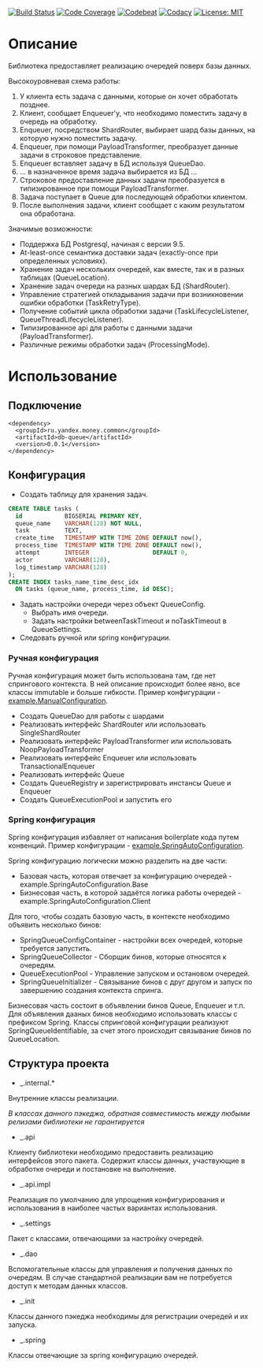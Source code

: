 [![Build Status](https://travis-ci.org/yandex-money/db-queue.svg?branch=master)](https://travis-ci.org/yandex-money/db-queue)
[![Code Coverage](https://codecov.io/gh/yandex-money/db-queue/branch/feature/add_badges/graph/badge.svg)](https://codecov.io/gh/yandex-money/db-queue)
[![Codebeat](https://codebeat.co/badges/ff7a4c21-72fb-446c-b245-ba739240fe49)](https://codebeat.co/projects/github-com-yandex-money-db-queue-master)
[![Codacy](https://api.codacy.com/project/badge/Grade/3a0e23fae44843c284540929d750b65c)](https://www.codacy.com/app/f0y/db-queue?utm_source=github.com&amp;utm_medium=referral&amp;utm_content=yandex-money/db-queue&amp;utm_campaign=Badge_Grade)
[![License: MIT](https://img.shields.io/badge/License-MIT-yellow.svg)](https://opensource.org/licenses/MIT)

# Описание

Библиотека предоставляет реализацию очередей поверх базы данных.

Высокоуровневая схема работы:
1) У клиента есть задача с данными, которые он хочет обработать позднее.
2) Клиент, сообщает Enqueuer'у, что необходимо поместить задачу в очередь на обработку.
3) Enqueuer, посредством ShardRouter, выбирает шард базы данных, на которую нужно поместить задачу.
4) Enqueuer, при помощи PayloadTransformer, преобразует данные задачи в строковое представление.
5) Enqueuer вставляет задачу в БД используя QueueDao.
6) ... в назначенное время задача выбирается из БД ...
7) Строковое предоставление данных задачи преобразуется в типизированное при помощи PayloadTransformer.
8) Задача поступает в Queue для последующей обработки клиентом.
9) После выполнения задачи, клиент сообщает с каким результатом она обработана.

Значимые возможности:
* Поддержка БД Postgresql, начиная с версии 9.5.
* At-least-once семантика доставки задач (exactly-once при определенных условиях).
* Хранение задач нескольких очередей, как вместе, так и в разных таблицах (QueueLocation).
* Хранение задач очереди на разных шардах БД (ShardRouter).
* Управление стратегией откладывания задачи при возникновении ошибки обработки (TaskRetryType).
* Получение событий цикла обработки задачи (TaskLifecycleListener, QueueThreadLifecycleListener).
* Типизированное api для работы с данными задачи (PayloadTransformer).
* Различные режимы обработки задач (ProcessingMode).


# Использование

## Подключение

```
<dependency>
  <groupId>ru.yandex.money.common</groupId>
  <artifactId>db-queue</artifactId>
  <version>0.0.1</version>
</dependency>
```

## Конфигурация 

* Создать таблицу для хранения задач.
```sql
CREATE TABLE tasks (
  id            BIGSERIAL PRIMARY KEY,
  queue_name    VARCHAR(128) NOT NULL,
  task          TEXT,
  create_time   TIMESTAMP WITH TIME ZONE DEFAULT now(),
  process_time  TIMESTAMP WITH TIME ZONE DEFAULT now(),
  attempt       INTEGER                  DEFAULT 0,
  actor         VARCHAR(128),
  log_timestamp VARCHAR(128)
);
CREATE INDEX tasks_name_time_desc_idx
  ON tasks (queue_name, process_time, id DESC);
```
* Задать настройки очереди через объект QueueConfig.
  * Выбрать имя очереди.
  * Задать настройки betweenTaskTimeout и noTaskTimeout в QueueSettings.
* Следовать ручной или spring конфигурации.

### Ручная конфигурация

Ручная конфигурация может быть использована там, где нет спрингового контекста.
В ней описание происходит более явно, все классы immutable и больше гибкости.
Пример конфигурации - [example.ManualConfiguration](https://github.com/yandex-money/db-queue/blob/master/src/test/java/example/ManualConfiguration.java).

* Создать QueueDao для работы с шардами
* Реализовать интерфейс ShardRouter или использовать SingleShardRouter
* Реализовать интерфейс PayloadTransformer или использовать NoopPayloadTransformer
* Реализовать интерфейс Enqueuer или использовать TransactionalEnqueuer
* Реализовать интерфейс Queue
* Создать QueueRegistry и зарегистрировать инстансы Queue и Enqueuer
* Создать QueueExecutionPool и запустить его

### Spring конфигурация

Spring конфигурация избавляет от написания boilerplate кода путем конвенций.
Пример конфигурации - [example.SpringAutoConfiguration](https://github.com/yandex-money/db-queue/blob/master/src/test/java/example/SpringAutoConfiguration.java).

Spring конфигурацию логически можно разделить на две части:
* Базовая часть, которая отвечает за конфигурацию очередей - example.SpringAutoConfiguration.Base
* Бизнесовая часть, в которой задаётся логика работы очередей - example.SpringAutoConfiguration.Client

Для того, чтобы создать базовую часть, в контексте необходимо объявить несколько бинов:
* SpringQueueConfigContainer - настройки всех очередей, которые требуется запустить.
* SpringQueueCollector - Сборщик бинов, которые относятся к очередям.
* QueueExecutionPool - Управление запуском и остановом очередей.
* SpringQueueInitializer - Связывание бинов с друг другом и запуск по завершению создания контекста спринга.

Бизнесовая часть состоит в объявлении бинов Queue, Enqueuer и т.п.
Для объявления дааных бинов необходимо использовать классы с префиксом Spring.
Классы спринговой конфигурации реализуют SpringQueueIdentifiable,
за счет этого происходит связывание бинов по QueueLocation.

## Структура проекта

* _.internal.*

Внутренние классы реализации. 

*В классах данного пэкеджа, обратная совместимость 
между любыми релизами библиотеки не гарантируется*

* _.api

Клиенту библиотеки необходимо предоставить реализацию интерфейсов этого пакета. 
Содержит классы данных, участвующие в обработке очереди и постановке на выполнение.

* _.api.impl

Реализация по умолчанию для упрощения конфигурирования
и использования в наиболее частых вариантах использования.

* _.settings

Пакет с классами, отвечающими за настройку очередей.

* _.dao

Вспомогательные классы для управления и получения данных по очередям.
В случае стандартной реализации вам не потребуется доступ к методам данных классов.

* _.init

Классы данного пэкеджа необходимы для регистрации очередей и их запуска.

* _.spring

Классы отвечающие за spring конфигурацию очередей.
